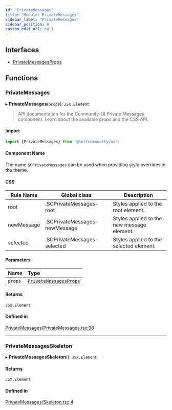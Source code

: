 ```yaml
---
id: "PrivateMessages"
title: "Module: PrivateMessages"
sidebar_label: "PrivateMessages"
sidebar_position: 0
custom_edit_url: null
---
```


## Interfaces

- [PrivateMessagesProps](../interfaces/PrivateMessages.PrivateMessagesProps.md)

## Functions

### PrivateMessages

▸ **PrivateMessages**(`props`): `JSX.Element`

> API documentation for the Community-UI Private Messages component. Learn about the available props and the CSS API.

#### Import

```jsx
import {PrivateMessages} from '@selfcommunity/ui';
```

#### Component Name

The name `SCPrivateMessages` can be used when providing style overrides in the theme.

#### CSS

|Rule Name|Global class|Description|
|---|---|---|
|root|.SCPrivateMessages-root|Styles applied to the root element.|
|newMessage|.SCPrivateMessages-newMessage|Styles applied to the new message element.|
|selected|.SCPrivateMessages-selected|Styles applied to the selected element.|

#### Parameters

| Name | Type |
| :------ | :------ |
| `props` | [`PrivateMessagesProps`](../interfaces/PrivateMessages.PrivateMessagesProps.md) |

#### Returns

`JSX.Element`

#### Defined in

[PrivateMessages/PrivateMessages.tsx:98](https://github.com/selfcommunity/community-ui/blob/1eb776a/packages/sc-templates/src/components/PrivateMessages/PrivateMessages.tsx#L98)

___

### PrivateMessagesSkeleton

▸ **PrivateMessagesSkeleton**(): `JSX.Element`

#### Returns

`JSX.Element`

#### Defined in

[PrivateMessages/Skeleton.tsx:4](https://github.com/selfcommunity/community-ui/blob/1eb776a/packages/sc-templates/src/components/PrivateMessages/Skeleton.tsx#L4)
